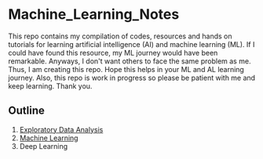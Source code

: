 # Machine_Learning_Notes
This repo contains my compilation of codes, resources and hands on tutorials for learning artificial intelligence (AI) and machine learning (ML). If I could have found this resource, my ML journey would have been remarkable. Anyways, I don't want others to face the same problem as me. Thus, I am creating this repo. Hope this helps in your ML and AL learning journey. Also, this repo is work in progress so please be patient with me and keep learning. Thank you.

## Outline
1. [Exploratory Data Analysis](https://github.com/Rxtreem65/Machine_Learning_Notes/tree/main/Exploratory%20Data%20Analysis%20(EDA))
2. [Machine Learning](https://github.com/Rxtreem65/Machine_Learning_Notes/tree/main/Machine%20Learning)
3. Deep Learning
